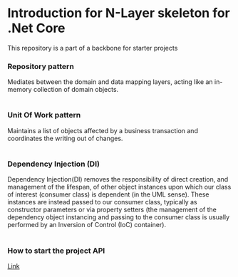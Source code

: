 # Introduction for N-Layer skeleton for .Net Core
This repository is a part of a backbone for starter projects


### Repository pattern
Mediates between the domain and data mapping layers, acting like an in-memory collection of domain objects.


#
### Unit Of Work pattern
Maintains a list of objects affected by a business transaction and coordinates the writing out of changes.


#
### Dependency Injection (DI)
Dependency Injection(DI) removes the responsibility of direct creation, and management of the lifespan, of other object instances upon which our class of interest (consumer class) is dependent (in the UML sense). These instances are instead passed to our consumer class, typically as constructor parameters or via property setters (the management of the dependency object instancing and passing to the consumer class is usually performed by an Inversion of Control (IoC) container).


#
### How to start the project API

[Link](https://github.com/pkyurkchiev/n-tier-skeleton-.net/blob/master/documentation/START.md)